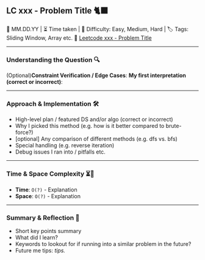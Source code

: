 ## LC xxx - Problem Title 🐈‍⬛

📅 MM.DD.YY | ⏳ Time taken | 🧩 Difficulty: Easy, Medium, Hard | 🏷️ Tags: Sliding Window, Array etc.
🔗 [Leetcode xxx - Problem Title](link)

---

### Understanding the Question 🔍

(Optional)**Constraint Verification / Edge Cases**:
**My first interpretation (correct or incorrect)**:

---

### Approach & Implementation 🛠️

- High-level plan / featured DS and/or algo (correct or incorrect)
- Why I picked this method (e.g. how is it better compared to brute-force?)
- [optional] Any comparison of different methods (e.g. dfs vs. bfs)
- Special handling (e.g. reverse iteration)
- Debug issues I ran into / pitfalls etc.

---

### Time & Space Complexity ⏳🌌

- **Time**: `O(?)` - Explanation
- **Space**: `O(?)` - Explanation

---

### Summary & Reflection 💭

- Short key points summary
- What did I learn?
- Keywords to lookout for if running into a similar problem in the future?
- Future me tips: _tips._
